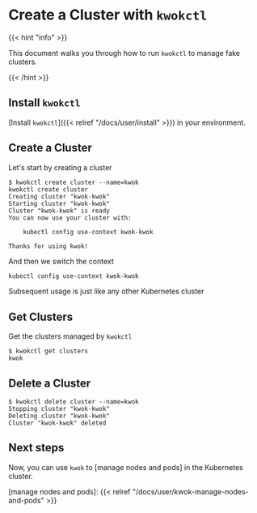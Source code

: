 # Create a Cluster with `kwokctl`

{{< hint "info" >}}

This document walks you through how to run `kwokctl` to manage fake clusters.

{{< /hint >}}

## Install `kwokctl`

[Install `kwokctl`]({{< relref "/docs/user/install" >}}) in your environment.

## Create a Cluster

Let's start by creating a cluster

``` console
$ kwokctl create cluster --name=kwok
kwokctl create cluster
Creating cluster "kwok-kwok"
Starting cluster "kwok-kwok"
Cluster "kwok-kwok" is ready
You can now use your cluster with:

    kubectl config use-context kwok-kwok

Thanks for using kwok!
```

And then we switch the context

``` bash
kubectl config use-context kwok-kwok
```

Subsequent usage is just like any other Kubernetes cluster

## Get Clusters

Get the clusters managed by `kwokctl`

```console
$ kwokctl get clusters
kwok
```

## Delete a Cluster

``` console
$ kwokctl delete cluster --name=kwok
Stopping cluster "kwok-kwok"
Deleting cluster "kwok-kwok"
Cluster "kwok-kwok" deleted
```

## Next steps

Now, you can use `kwok` to [manage nodes and pods] in the Kubernetes cluster.

[manage nodes and pods]: {{< relref "/docs/user/kwok-manage-nodes-and-pods" >}}
